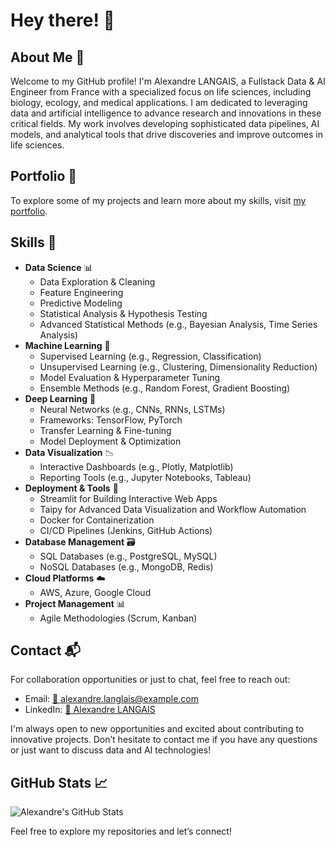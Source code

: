 # Hey there! 👋

## About Me 🌟

Welcome to my GitHub profile! I'm Alexandre LANGAIS, a Fullstack Data & AI Engineer from France with a specialized focus on life sciences, including biology, ecology, and medical applications. I am dedicated to leveraging data and artificial intelligence to advance research and innovations in these critical fields. My work involves developing sophisticated data pipelines, AI models, and analytical tools that drive discoveries and improve outcomes in life sciences.

## Portfolio 🧳

To explore some of my projects and learn more about my skills, visit [my portfolio](https://alexandrelanglais.notion.site/Alexandre-LANGLAIS-b913204bd696484fa3b8f7b148aee413).

## Skills 💼

- **Data Science** 📊
  - Data Exploration & Cleaning
  - Feature Engineering
  - Predictive Modeling
  - Statistical Analysis & Hypothesis Testing
  - Advanced Statistical Methods (e.g., Bayesian Analysis, Time Series Analysis)
- **Machine Learning** 🤖
  - Supervised Learning (e.g., Regression, Classification)
  - Unsupervised Learning (e.g., Clustering, Dimensionality Reduction)
  - Model Evaluation & Hyperparameter Tuning
  - Ensemble Methods (e.g., Random Forest, Gradient Boosting)
- **Deep Learning** 🧠
  - Neural Networks (e.g., CNNs, RNNs, LSTMs)
  - Frameworks: TensorFlow, PyTorch
  - Transfer Learning & Fine-tuning
  - Model Deployment & Optimization
- **Data Visualization** 📉
  - Interactive Dashboards (e.g., Plotly, Matplotlib)
  - Reporting Tools (e.g., Jupyter Notebooks, Tableau)
- **Deployment & Tools** 🚀
  - Streamlit for Building Interactive Web Apps
  - Taipy for Advanced Data Visualization and Workflow Automation
  - Docker for Containerization
  - CI/CD Pipelines (Jenkins, GitHub Actions)
- **Database Management** 🗃️
  - SQL Databases (e.g., PostgreSQL, MySQL)
  - NoSQL Databases (e.g., MongoDB, Redis)
- **Cloud Platforms** ☁️
  - AWS, Azure, Google Cloud
- **Project Management** 📊
  - Agile Methodologies (Scrum, Kanban)

## Contact 📬

For collaboration opportunities or just to chat, feel free to reach out:

- Email: [📧 alexandre.langlais@example.com](mailto:alexandre.langlais@example.com)
- LinkedIn: [🔗 Alexandre LANGAIS](https://www.linkedin.com/in/alexandre-langlais)

I'm always open to new opportunities and excited about contributing to innovative projects. Don’t hesitate to contact me if you have any questions or just want to discuss data and AI technologies!

## GitHub Stats 📈

![Alexandre's GitHub Stats](https://github-readme-stats.vercel.app/api?username=your-github-username&show_icons=true&hide_title=true&hide=prs&count_private=true&hide_border=true&bg_color=0d1117&text_color=ffffff&icon_color=79c0ff&title_color=58a6ff)

Feel free to explore my repositories and let’s connect!
